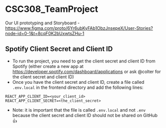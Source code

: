 # CSC308_TeamProject

Our UI prototyping and Storyboard - https://www.figma.com/proto/6Yr6ubKyFAb1ObzJnsepeX/User-Stories?node-id=0-1&t=8cqF0K2bUxwtsZHu-1

## Spotify Client Secret and Client ID
- To run the project, you need to get the client secret and client ID from Spotify (either create a new app at https://developer.spotify.com/dashboard/applications or ask @colter for the client secret and client ID)
- Once you have the client secret and client ID, create a file called `.env.local` in the frontend directory and add the following lines:
```
REACT_APP_CLIENT_ID=<your_client_id>
REACT_APP_CLIENT_SECRET=<the_client_secret>
```
- Note: it is important that the file is called `.env.local` and not `.env` because the client secret and client ID should not be shared on GitHub 👍
